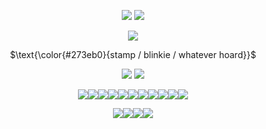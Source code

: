 <p align="center">
  <img src="https://64.media.tumblr.com/ded70146155efb68dd22302998257a23/ad68c02a7af56974-12/s540x810/c473fba2974898e2999fb5ef5165ab0b434d9576.gifv">
  <img src="https://i.imgur.com/dQIdSJu.png">
</p>
<p align="center">
  <img src="https://i.imgur.com/jhZKsVP.png">
</p>
<p align="center">
$\text{\color{#273eb0}{stamp / blinkie / whatever hoard}}$
</p>
<p align="center">
  <img src="https://i.imgur.com/xwMNrD9.png">
  <img src="https://64.media.tumblr.com/556d830156e1994072d131a1a6ef4349/038b5d1fbc72f290-03/s400x600/e851ba13cbeaad31b66ff2aac9e394892b3c0718.gifv">
</p>
<p align="center">
  <a href="https://www.tumblr.com/fawndollie/733318561675821056/some-of-my-favourite-stamps-bc-they-are-currently"><img src="https://64.media.tumblr.com/f578c850e06756b5df3d39c759d4d151/1923bddbf54c0100-37/s100x200/eb7be95eebf69dcc009d8ff8bec6bf58aa5ce15c.pnj"><a href="https://www.tumblr.com/sylveonsheart/726561629340336128/various-stamps"><img src="https://64.media.tumblr.com/c27a871bbb2f222a3ce5249eacaebe4a/b3d83bbf44993478-7a/s100x200/21616f41e54eddb382722c454c47e2ffad25b783.jpg"><a href="https://www.tumblr.com/penpalspencil/704409419597905920/the-entirety-of-reef-blower-as-a-deviantart-stamp"><img src="https://64.media.tumblr.com/7b2d2bc2daaa7e49b4060f50580ac32c/c3de01a11644097d-ba/s100x200/e6cd1fba5d8acfd79709ec6bced89ac4f6f109ef.gifv"><a href="https://www.tumblr.com/fihas/724738111905595392/some-da-stamps-ive-made-over-the-past-week"><img src="https://64.media.tumblr.com/00e1dd79720787f0d6508e94969f5920/9328aa9bfd3300b0-18/s100x200/1b2d4356a9fdb8547171b7e2fbb06ffcb1f002e4.pnj"><a href="https://www.tumblr.com/stupidcopper/735503237913952256/sometimes-i-dabble-in-a-little-stamp-making"><img src="https://64.media.tumblr.com/f1e951da516ca8abc20cf8dd39900bca/d39c71fbeeb5092d-ff/s250x400/35ad9c8d7c7e69ffd0a06d4ff0864b7edd8ba076.gifv"><a href=""><img src="https://64.media.tumblr.com/31f4d7c46c3592d4d1f06e2684bb55d3/d39c71fbeeb5092d-5a/s100x200/920a775dceda392fa5b587ea83b5fe96c60fee81.gifv"><a href="https://www.tumblr.com/ishhbowl/738453787273019393/hey-guys-i-tried-making-a-stamp-for-the-first"><img src="https://64.media.tumblr.com/873669e9e58839c6b34b52c90990c502/9e01b0c67f75083f-64/s100x200/0212b752a1ad4933c81e874d9ccf7d6275d3c298.gifv"><img src="https://i.imgur.com/ODclVk6.jpeg"><img src="https://64.media.tumblr.com/30dc32d50dd5cda2e4eb3769ef1b5c74/a6d3d53949489c00-d5/s1280x1920/7c3910823d975c9969b26c0817cc69aaf37b6752.png"><img src="https://64.media.tumblr.com/18a4157df964b2ced4fa5d6e89782b32/a6d3d53949489c00-2f/s1280x1920/f4ee76a5fe43dc481a975a164d160237257570de.png"><img src="https://i.imgur.com/P1UvZIl.png">
  </a>
</p>

<p align="center">
  <a href="https://www.tumblr.com/cheezitofthevalley/748221629086203904/rare-blinkies"><img src="https://64.media.tumblr.com/583182549ad5bdf6dd629bae88b62570/53b28a880a29cd42-71/s250x400/af604bf2af32f7972dc86249fb81477c177414ac.gifv"><a href="https://www.tumblr.com/cheezitofthevalley/748221629086203904/rare-blinkies"><img src="https://64.media.tumblr.com/de129f56314ba7465ea4cc16374a8723/53b28a880a29cd42-4d/s250x400/f771e840964c4efd3848d28d8c57436d690afd19.gifv"><a href="https://www.tumblr.com/cheezitofthevalley/748221629086203904/rare-blinkies"><img src="https://64.media.tumblr.com/e903f4a92a95acae10c7dc73d235e2ef/53b28a880a29cd42-e8/s250x400/fcaf94a99fb4ec621758a44d29c40bc7255efeb3.gifv"><a href="https://www.tumblr.com/cheezitofthevalley/748221629086203904/rare-blinkies"><img src="https://64.media.tumblr.com/db354b2e16fb12907243e8878493f99e/53b28a880a29cd42-5c/s250x400/31148caa3c2356f532a42ef265445d6d77509fdc.gifv">
</a>
